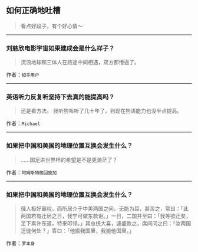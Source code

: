 ## 如何正确地吐槽

> 看点好段子，有个好心情～


 
---

### 刘慈欣电影宇宙如果建成会是什么样子？

> 流浪地球和三体人在路途中间相遇，双方都懵逼了。


作者：`知乎用户`

---

### 英语听力反复听坚持下去真的能提高吗？

> 还是看方法。
> 我听狗叫听了几十年了，到现在狗语能力也没半点提高。


作者：`Michael`

---

### 如果把中国和美国的地理位置互换会发生什么？

> ……国足进世界杯的希望是不是更渺茫了？


作者：`阿姆斯特朗回旋加`

---

### 如果把中国和美国的地理位置互换会发生什么？

> 俄人极好霸权，而所居介于中美两国之间，无能为耳，甚苦之，常曰：「此两国若有迁居之日，我宁可做东款谢。」一日，二国并至曰：「我等欲迁矣，足下素许东道，特来叩领。」其总统大喜，遽盛款之，席间问之曰：「汝两国迁徙何处？」答曰：「他搬我国里，我搬他国里。」


作者：`罗本身`